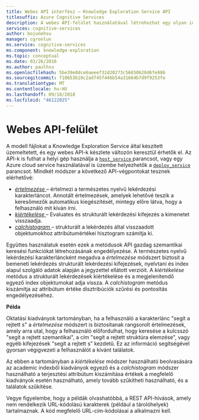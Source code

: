 ```yaml
---
title: Webes API interfész – Knowledge Exploration Service API
titlesuffix: Azure Cognitive Services
description: A webes API-felület használatával létrehozhat egy olyan interaktív és szemantikai keresés a a Knowledge Exploration Service (KES) API.
services: cognitive-services
author: bojunehsu
manager: cgronlun
ms.service: cognitive-services
ms.component: knowledge-exploration
ms.topic: conceptual
ms.date: 03/26/2016
ms.author: paulhsu
ms.openlocfilehash: 5be39e8dce6aeeef32d20273c56650620d6fe986
ms.sourcegitcommit: f10653b10c2ad745f446b54a31664b7d9f9253fe
ms.translationtype: MT
ms.contentlocale: hu-HU
ms.lasthandoff: 09/18/2018
ms.locfileid: "46122025"
---
```

# <a name="web-api-interface"></a>Webes API-felület

A modell fájlokat a Knowledge Exploration Service által készített üzemeltetett, és egy webes API-k készlete változón keresztül érhetők el.  Az API-k is futhat a helyi gép használja a [ `host_service` ](CommandLine.md#host_service-command) parancsot, vagy egy Azure cloud service használatával is üzembe helyezhetők a [ `deploy_service` ](CommandLine.md#deploy_service-command) parancsot.  Mindkét módszer a következő API-végpontokat tesznek elérhetővé:

* [*értelmezése* ](interpretMethod.md) – értelmezi a természetes nyelvű lekérdezési karakterláncot. Annotált értelmezések, amelyek lehetővé teszik a keresőmezők automatikus kiegészítését, mintegy előre látva, hogy a felhasználó mit kíván írni.
* [*kiértékelése* ](evaluateMethod.md) – Evaluates és strukturált lekérdezési kifejezés a kimenetet visszaadja.
* [*calchistogram* ](calchistogramMethod.md) – strukturált a lekérdezés által visszaadott objektumokhoz attribútumértékei hisztogram számítja ki.

Együttes használatuk esetén ezek a metódusok API gazdag szemantikai keresési funkciókat létrehozásának engedélyezése.  A természetes nyelvű lekérdezési karakterláncként megadva a *értelmezése* módszert biztosít a bemeneti lekérdezés strukturált lekérdezési kifejezések, nyelvtani és index alapul szolgáló adatok alapján a jegyzettel ellátott verzióit.  A *kiértékelése* metódus a strukturált lekérdezések kiértékelése és a megjelenítendő egyező index objektumokat adja vissza.  A *calchistogram* metódus kiszámítja az attribútum értéke disztribúciók szűrési és pontosítás engedélyezéséhez.

**Példa**

Oktatási kiadványok tartományban, ha a felhasználó a karakterlánc "segít a rejtett s" a *értelmezése* módszert is biztosítanak rangsorolt értelmezések, amely arra utal, hogy a felhasználó előfordulhat, hogy keresése a kulcsszó "segít a rejtett szemantikai", a cím "segít a rejtett struktúra elemzése", vagy egyéb kifejezések "segít a rejtett s" kezdetű.  Ez az információ segítségével gyorsan végigvezeti a felhasználót a kívánt találatok.

Az ebben a tartományban a *kiértékelése* módszer használható beolvasására az academic indexből kiadványok egyező és a *calchistogram* módszer használható a terjesztési attribútum kiszámítása értékek a megfelelő kiadványok esetén használható, amely tovább szűkítheti használható, és a találatok szűkítése.

Vegye figyelembe, hogy a példák olvashatóbbá, a REST API-hívások, amely nem rendelkezik URL-kódolású karakterek (például a tárolóhelyek) tartalmaznak. A kód megfelelő URL-cím-kódolásai a alkalmazni kell.
